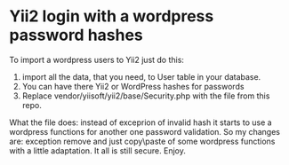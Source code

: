 # Yii2 login with a wordpress password hashes

To import a wordpress users to Yii2 just do this:
1. import all the data, that you need, to User table in your database.
2. You can have there Yii2 or WordPress hashes for passwords
3. Replace vendor/yiisoft/yii2/base/Security.php with the file from this repo.

What the file does:
instead of exceprion of invalid hash it starts to use a wordpress functions for another one password validation.
So my changes are: exception remove and just copy\paste of some wordpress functions with a little adaptation.
It all is still secure. Enjoy.